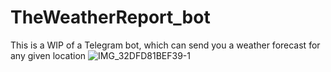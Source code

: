 # TheWeatherReport_bot
This is a WIP of a Telegram bot, which can send you a weather forecast for any given location
![IMG_32DFD81BEF39-1](https://github.com/IanGaplichnik/TheWeatherReport_bot/assets/70972514/595a1e5e-f677-4684-8919-8652bb044cb0)
